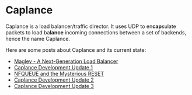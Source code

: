 # Caplance

Caplance is a load balancer/traffic director. It uses UDP to en**cap**sulate packets to load ba**lance** incoming connections between a set of backends, hence the name Caplance.

Here are some posts about Caplance and its current state:

- [Maglev - A Next-Generation Load Balancer](https://pwpon500.github.io/posts/2019/04/maglev-a-next-generation-load-balancer/)
- [Caplance Development Update 1](https://pwpon500.github.io/posts/2019/05/caplance-development-update-1/)
- [NFQUEUE and the Mysterious RESET](https://pwpon500.github.io/posts/2019/06/nfqueue-and-the-mysterious-reset/)
- [Caplance Development Update 2](https://pwpon500.github.io/posts/2019/06/caplance-development-update-2/)
- [Caplance Development Update 3](https://pwpon500.github.io/posts/2019/07/caplance-development-update-3/)
